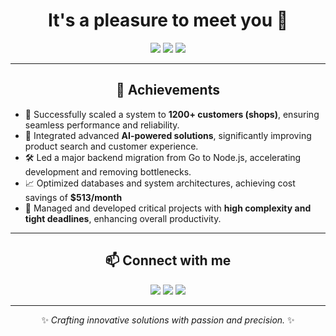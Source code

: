 <h1 align="center">It's a pleasure to meet you 🤝</h1>

<p align="center">
  <img src="https://img.shields.io/badge/Full%20Stack%20Developer-%23F5FF45?style=for-the-badge&logo=javascript&logoColor=%23181818" />
  <img src="https://img.shields.io/badge/AI%20Integration-%23F5FF45?style=for-the-badge&logo=openai&logoColor=%23181818" />
  <img src="https://img.shields.io/badge/Team%20Leader-%23F5FF45?style=for-the-badge&logo=slack&logoColor=%23181818" />
</p>

---

<h2 align="center">🌟 Achievements</h2>

- 🚀 Successfully scaled a system to **1200+ customers (shops)**, ensuring seamless performance and reliability.
- 🤖 Integrated advanced **AI-powered solutions**, significantly improving product search and customer experience.
- 🛠️ Led a major backend migration from Go to Node.js, accelerating development and removing bottlenecks.
- 📈 Optimized databases and system architectures, achieving cost savings of **$513/month**
- 🎯 Managed and developed critical projects with **high complexity and tight deadlines**, enhancing overall productivity.

---

<h2 align="center">📫 Connect with me</h2>

<p align="center">
  <a href="mailto:tsymbal0804@gmail.com"><img src="https://img.shields.io/badge/Email-%23F5FF45?style=for-the-badge&logo=gmail&logoColor=%23181818" /></a>
  <a href="https://www.linkedin.com/in/YOUR_LINKEDIN"><img src="https://img.shields.io/badge/LinkedIn-%23F5FF45?style=for-the-badge&logo=linkedin&logoColor=%23181818" /></a>
  <a href="https://t.me/artem0804"><img src="https://img.shields.io/badge/Telegram-%23F5FF45?style=for-the-badge&logo=telegram&logoColor=%23181818" /></a>
</p>

---

<p align="center">✨ <i>Crafting innovative solutions with passion and precision.</i> ✨</p>
